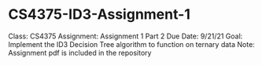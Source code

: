 # CS4375-ID3-Assignment-1
Class: CS4375
Assignment: Assignment 1 Part 2
Due Date: 9/21/21
Goal: Implement the ID3 Decision Tree algorithm to function on ternary data
Note: Assignment pdf is included in the repository
